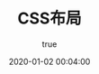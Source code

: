 ---
pageComponent:
  name: Catalogue
  data:
    path: 100204.CSS布局
    imgUrl: /img/01.png
    description: k8S
title: CSS布局
date: 2020-01-02 00:04:00
permalink: /css/layout/
sidebar: false
article: false
comment: false
editLink: false
author:
  name: xiaoliuxuesheng
  link: https://github.com/xiaoliuxuesheng
---